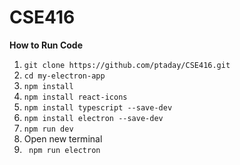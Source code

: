 # CSE416

**How to Run Code**

1. `git clone https://github.com/ptaday/CSE416.git`
2. `cd my-electron-app`
3. `npm install`
4. `npm install react-icons`
5. `npm install typescript --save-dev`
6. `npm install electron --save-dev`
7. `npm run dev`
8. Open new terminal
9. ` npm run electron`
